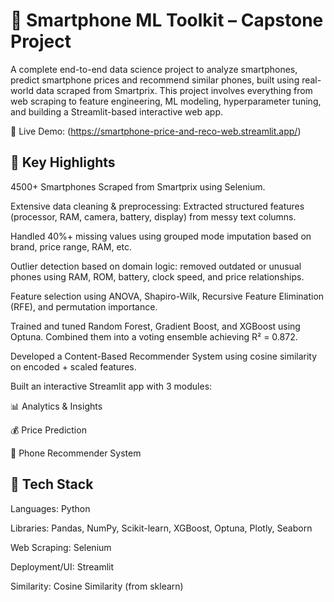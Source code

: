 # 📱 Smartphone ML Toolkit – Capstone Project

A complete end-to-end data science project to analyze smartphones, predict smartphone prices and recommend similar phones, built using real-world data scraped from Smartprix. This project involves everything from web scraping to feature engineering, ML modeling, hyperparameter tuning, and building a Streamlit-based interactive web app.

🔗 Live Demo: (https://smartphone-price-and-reco-web.streamlit.app/)

## 🚀 Key Highlights
4500+ Smartphones Scraped from Smartprix using Selenium.

Extensive data cleaning & preprocessing: Extracted structured features (processor, RAM, camera, battery, display) from messy text columns.

Handled 40%+ missing values using grouped mode imputation based on brand, price range, RAM, etc.

Outlier detection based on domain logic: removed outdated or unusual phones using RAM, ROM, battery, clock speed, and price relationships.

Feature selection using ANOVA, Shapiro-Wilk, Recursive Feature Elimination (RFE), and permutation importance.

Trained and tuned Random Forest, Gradient Boost, and XGBoost using Optuna. Combined them into a voting ensemble achieving R² = 0.872.

Developed a Content-Based Recommender System using cosine similarity on encoded + scaled features.

Built an interactive Streamlit app with 3 modules:

📊 Analytics & Insights

💰 Price Prediction

🤝 Phone Recommender System


## 🧠 Tech Stack

Languages: Python

Libraries: Pandas, NumPy, Scikit-learn, XGBoost, Optuna, Plotly, Seaborn

Web Scraping: Selenium

Deployment/UI: Streamlit

Similarity: Cosine Similarity (from sklearn)
